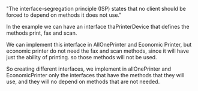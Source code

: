 "The interface-segregation principle (ISP) states that no client should be forced to depend on methods it does not use."

In the example we can have an interface thaPrinterDevice that defines the methods print, fax and scan.

We can implement this interface in AllOnePrinter and Economic Printer, but economic printer do not need the fax and scan methods, since it will have just the 
ability of printing. so those methods will not be used.

So creating different interfaces, we implement in allOnePrinter and EconomicPrinter only the interfaces that have the methods that they will use, and they will no depend on methods
that are not needed.